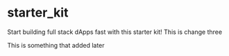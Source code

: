 # starter_kit
Start building full stack dApps fast with this starter kit!
This is change three

This is something that added later
